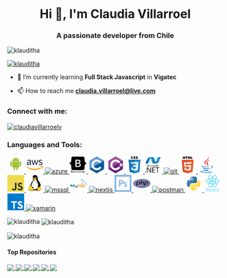 <h1 align="center">Hi 👋, I'm Claudia Villarroel</h1>
<h3 align="center">A passionate developer from Chile</h3>

<p align="left"> <img src="https://komarev.com/ghpvc/?username=klauditha&theme=shades-of-purple&label=Profile%20views&color=ff69b4&style=plastic" alt="klauditha" /> </p>

<p align="left"> <a href="https://github.com/ryo-ma/github-profile-trophy"><img src="https://github-profile-trophy.vercel.app/?username=klauditha&theme=tokyonight&column=-1&row=1" alt="klauditha" /></a> </p>

- 🌱 I’m currently learning **Full Stack Javascript** in **Vigatec**

- 📫 How to reach me **claudia.villarroel@live.com**

<h3 align="left">Connect with me:</h3>
<p align="left">
<a href="https://linkedin.com/in/claudiavillarroelv" target="blank"><img align="center" src="https://raw.githubusercontent.com/rahuldkjain/github-profile-readme-generator/master/src/images/icons/Social/linked-in-alt.svg" alt="claudiavillarroelv" height="30" width="40" /></a>
</p>

<h3 align="left">Languages and Tools:</h3>
<p align="left"> <a href="https://developer.android.com" target="_blank" rel="noreferrer"> <img src="https://raw.githubusercontent.com/devicons/devicon/master/icons/android/android-original-wordmark.svg" alt="android" width="40" height="40"/> </a> <a href="https://aws.amazon.com" target="_blank" rel="noreferrer"> <img src="https://raw.githubusercontent.com/devicons/devicon/master/icons/amazonwebservices/amazonwebservices-original-wordmark.svg" alt="aws" width="40" height="40"/> </a> <a href="https://azure.microsoft.com/en-in/" target="_blank" rel="noreferrer"> <img src="https://www.vectorlogo.zone/logos/microsoft_azure/microsoft_azure-icon.svg" alt="azure" width="40" height="40"/> </a> <a href="https://getbootstrap.com" target="_blank" rel="noreferrer"> <img src="https://raw.githubusercontent.com/devicons/devicon/master/icons/bootstrap/bootstrap-plain-wordmark.svg" alt="bootstrap" width="40" height="40"/> </a> <a href="https://www.cprogramming.com/" target="_blank" rel="noreferrer"> <img src="https://raw.githubusercontent.com/devicons/devicon/master/icons/c/c-original.svg" alt="c" width="40" height="40"/> </a> <a href="https://www.w3schools.com/cs/" target="_blank" rel="noreferrer"> <img src="https://raw.githubusercontent.com/devicons/devicon/master/icons/csharp/csharp-original.svg" alt="csharp" width="40" height="40"/> </a> <a href="https://www.w3schools.com/css/" target="_blank" rel="noreferrer"> <img src="https://raw.githubusercontent.com/devicons/devicon/master/icons/css3/css3-original-wordmark.svg" alt="css3" width="40" height="40"/> </a> <a href="https://dotnet.microsoft.com/" target="_blank" rel="noreferrer"> <img src="https://raw.githubusercontent.com/devicons/devicon/master/icons/dot-net/dot-net-original-wordmark.svg" alt="dotnet" width="40" height="40"/> </a> <a href="https://git-scm.com/" target="_blank" rel="noreferrer"> <img src="https://www.vectorlogo.zone/logos/git-scm/git-scm-icon.svg" alt="git" width="40" height="40"/> </a> <a href="https://www.w3.org/html/" target="_blank" rel="noreferrer"> <img src="https://raw.githubusercontent.com/devicons/devicon/master/icons/html5/html5-original-wordmark.svg" alt="html5" width="40" height="40"/> </a> <a href="https://www.java.com" target="_blank" rel="noreferrer"> <img src="https://raw.githubusercontent.com/devicons/devicon/master/icons/java/java-original.svg" alt="java" width="40" height="40"/> </a> <a href="https://developer.mozilla.org/en-US/docs/Web/JavaScript" target="_blank" rel="noreferrer"> <img src="https://raw.githubusercontent.com/devicons/devicon/master/icons/javascript/javascript-original.svg" alt="javascript" width="40" height="40"/> </a> <a href="https://www.linux.org/" target="_blank" rel="noreferrer"> <img src="https://raw.githubusercontent.com/devicons/devicon/master/icons/linux/linux-original.svg" alt="linux" width="40" height="40"/> </a> <a href="https://www.microsoft.com/en-us/sql-server" target="_blank" rel="noreferrer"> <img src="https://www.svgrepo.com/show/303229/microsoft-sql-server-logo.svg" alt="mssql" width="40" height="40"/> </a> <a href="https://www.mysql.com/" target="_blank" rel="noreferrer"> <img src="https://raw.githubusercontent.com/devicons/devicon/master/icons/mysql/mysql-original-wordmark.svg" alt="mysql" width="40" height="40"/> </a> <a href="https://nextjs.org/" target="_blank" rel="noreferrer"> <img src="https://cdn.worldvectorlogo.com/logos/nextjs-2.svg" alt="nextjs" width="40" height="40"/> </a> <a href="https://www.photoshop.com/en" target="_blank" rel="noreferrer"> <img src="https://raw.githubusercontent.com/devicons/devicon/master/icons/photoshop/photoshop-line.svg" alt="photoshop" width="40" height="40"/> </a> <a href="https://www.php.net" target="_blank" rel="noreferrer"> <img src="https://raw.githubusercontent.com/devicons/devicon/master/icons/php/php-original.svg" alt="php" width="40" height="40"/> </a> <a href="https://postman.com" target="_blank" rel="noreferrer"> <img src="https://www.vectorlogo.zone/logos/getpostman/getpostman-icon.svg" alt="postman" width="40" height="40"/> </a> <a href="https://www.python.org" target="_blank" rel="noreferrer"> <img src="https://raw.githubusercontent.com/devicons/devicon/master/icons/python/python-original.svg" alt="python" width="40" height="40"/> </a> <a href="https://reactjs.org/" target="_blank" rel="noreferrer"> <img src="https://raw.githubusercontent.com/devicons/devicon/master/icons/react/react-original-wordmark.svg" alt="react" width="40" height="40"/> </a> <a href="https://www.typescriptlang.org/" target="_blank" rel="noreferrer"> <img src="https://raw.githubusercontent.com/devicons/devicon/master/icons/typescript/typescript-original.svg" alt="typescript" width="40" height="40"/> </a> <a href="https://dotnet.microsoft.com/apps/xamarin" target="_blank" rel="noreferrer"> <img src="https://raw.githubusercontent.com/detain/svg-logos/780f25886640cef088af994181646db2f6b1a3f8/svg/xamarin.svg" alt="xamarin" width="40" height="40"/> </a> </p>

<p><img align="left" src="https://github-readme-stats.vercel.app/api/top-langs?username=klauditha&show_icons=true&locale=es&theme=shades-of-purple&layout=compact" alt="klauditha" /></p>

<p>&nbsp;<img align="center" src="https://github-readme-stats.vercel.app/api?username=klauditha&show_icons=true&locale=es&theme=shades-of-purple" alt="klauditha" /></p>

<p><img align="center" src="https://github-readme-streak-stats.herokuapp.com/?user=klauditha&theme=shades-of-purple" alt="klauditha" /></p>



#### Top Repositories

<a href="https://github.com/klauditha/proy_vet_react">
  <img align="center" src="https://github-readme-stats.vercel.app/api/pin/?username=klauditha&repo=proy_vet_react&theme=shades-of-purple" />
</a>
<a href="https://github.com/klauditha/desafio_cv_portafolio">
  <img align="center" src="https://github-readme-stats.vercel.app/api/pin/?username=klauditha&repo=desafio_cv_portafolio&theme=shades-of-purple" />
</a>
<a href="https://github.com/klauditha/desafio4_react_consumoAPI">
  <img align="center" src="https://github-readme-stats.vercel.app/api/pin/?username=klauditha&repo=desafio4_react_consumoAPI&theme=shades-of-purple" />
</a>
<a href="https://github.com/klauditha/desafio3_listadoColaboradores">
  <img align="center" src="https://github-readme-stats.vercel.app/api/pin/?username=klauditha&repo=desafio3_listadoColaboradores&theme=shades-of-purple" />
</a>
<a href="https://github.com/klauditha/desafio2_componentesyeventos">
  <img align="center" src="https://github-readme-stats.vercel.app/api/pin/?username=klauditha&repo=desafio2_componentesyeventos&theme=shades-of-purple" />
</a>
<a href="https://github.com/klauditha/desafio_01react">
  <img align="center" src="https://github-readme-stats.vercel.app/api/pin/?username=klauditha&repo=desafio_01react&theme=shades-of-purple" />
</a>
